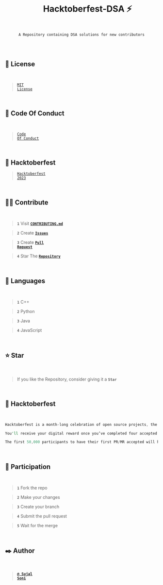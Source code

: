 
<h1 align="center">&nbsp;&nbsp;&nbsp;&nbsp;&nbsp; Hacktoberfest-DSA ⚡</h1>
<br>
<p align="center"><code>A Repository containing DSA solutions for new contributors</code></p>
<br>
<br>


## 🚩 License

<br>

> <code><a href="https://github.com/Sujal-2820/Hacktoberfest-Web/blob/main/LICENSE">MIT License</a></code>

<br>

## 🫥 Code Of Conduct

<br>

> <code><a href="https://github.com/Sujal-2820/Hacktoberfest-Web/blob/main/CODE_OF_CONDUCT.md">Code Of Conduct</a></code>

<br>

## 👀 Hacktoberfest

> <code><a href="https://hacktoberfest.com">Hacktoberfest 2023</a></code>

<br>


## ✌🏻 Contribute

<br>

> **`1`** Visit **<code><a href="https://github.com/Sujal-2820/Hacktoberfest-DSA/blob/main/CONTRIBUTING.md">CONTRIBUTING.md</a></code>**

> **`2`** Create **<code><a href="https://github.com/Sujal-2820/Hacktoberfest-DSA/issues">Issues</a></code>**

> **`3`** Create **<code><a href="https://github.com/Sujal-2820/Hacktoberfest-DSA/pulls">Pull Request</a></code>**

> **`4`** Star The **<code><a href="https://github.com/Sujal-2820/Hacktoberfest-DSA">Repository</a></code>**

<br>


## 🌱 Languages <a id="language"> </a>

<br>

 > **`1`** C++
 
 > **`2`** Python
 
 > **`3`** Java
  
 > **`4`** JavaScript

 


<br>

## ⭐ Star <a id="star"> </a>

<br>

> If you like the Repository, consider giving it a **`Star`**

 <br>
 
## 🎯 Hacktoberfest <a id="hacktoberfest"> </a>

<br>

```rust
Hacktoberfest is a month-long celebration of open source projects, the maintainers, and the entire community of contributors.
```

```rust
You'll receive your digital reward once you’ve completed four accepted pull/merge requests. 
```

```rust
The first 50,000 participants to have their first PR/MR accepted will have a tree planted in their name through Tree Nation.
```

<br>

## 🤔 Participation

<br>

> **`1`** Fork the repo

> **`2`** Make your changes

> **`3`** Create your branch

> **`4`** Submit the pull request

> **`5`** Wait for the merge

<br>

## ✒️ Author <a id="author"> </a>

<br>

> **<code><a href="https://github.com/Sujal-2820">@ Sujal Soni</a></code>**
